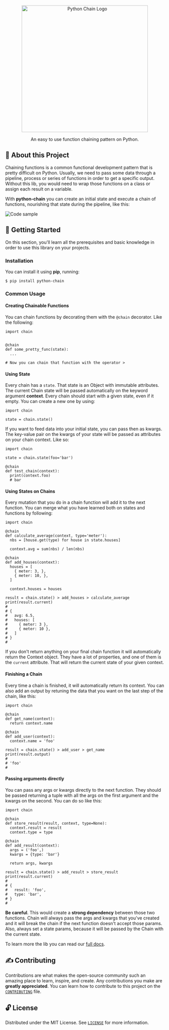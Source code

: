 <p align="center">
  <br>
   <img src="https://i.imgur.com/54Ssp9c.png" width="400" alt="Python Chain Logo" title="Python Chain Logo" />
  <br>
</p>
<p align="center">
An easy to use function chaining pattern on Python.
</p>

## 📖 About this Project

Chaining functions is a common functional development pattern that is pretty difficult on Python. Usually, we need to pass some data through a pipeline, process or series of functions in order to get a specific output. Without this lib, you would need to wrap those functions on a class or assign each result on a variable.

With **python-chain** you can create an initial state and execute a chain of functions, nourishing that state during the pipeline, like this:

![Code sample](https://i.imgur.com/BmuABfE.png)

## 🤖 Getting Started

On this section, you'll learn all the prerequisites and basic knowledge in order to use this library on your projects.

### Installation

You can install it using **pip**, running:

```
$ pip install python-chain
```

### Common Usage

#### Creating Chainable Functions

You can chain functions by decorating them with the `@chain` decorator. Like the following:

```
import chain


@chain
def some_pretty_func(state):
  ...

# Now you can chain that function with the operator >
```

#### Using State

Every chain has a `state`. That state is an Object with immutable attributes. The current Chain state will be passed automatically on the keyword argument **context**. Every chain should start with a given state, even if it empty. You can create a new one by using:

```
import chain

state = chain.state()
```

If you want to feed data into your initial state, you can pass then as kwargs. The key-value pair on the kwargs of your state will be passed as attributes on your chain context. Like so:

```
import chain

state = chain.state(foo='bar')

@chain
def test_chain(context):
  print(context.foo)
  # bar

```

#### Using States on Chains

Every mutation that you do in a chain function will add it to the next function. You can merge what you have learned both on states and functions by following:

```
import chain

@chain
def calculate_average(context, type='meter'):
  nbs = [house.get(type) for house in state.houses]

  context.avg = sum(nbs) / len(nbs)

@chain
def add_houses(context):
  houses = [
    { meter: 3, },
    { meter: 10, },
  ]

  context.houses = houses

result = chain.state() > add_houses > calculate_average
print(result.current)
#
# {
#   avg: 6.5,
#   houses: [
#     { meter: 3 },
#     { meter: 10 },
#   ]
# }
#
```

If you don't return anything on your final chain function it will automatically return the Context object. They have a lot of properties, and one of them is the `current` attribute. That will return the current state of your given context.

#### Finishing a Chain

Every time a chain is finished, it will automatically return its context. You can also add an output by retuning the data that you want on the last step of the chain, like this:

```
import chain

@chain
def get_name(context):
  return context.name

@chain
def add_user(context):
  context.name = 'foo'

result = chain.state() > add_user > get_name
print(result.output)
#
# 'foo'
#
```

#### Passing arguments directly

You can pass any args or kwargs directly to the next function. They should be passed returning a tuple with all the args on the first argument and the kwargs on the second. You can do so like this:

```
import chain

@chain
def store_result(result, context, type=None):
  context.result = result
  context.type = type

@chain
def add_result(context):
  args = ('foo',)
  kwargs = {type: 'bar'}

  return args, kwargs

result = chain.state() > add_result > store_result
print(result.current)
#
# {
#   result: 'foo',
#   type: 'bar',
# }
#
```

**Be careful**. This would create a **strong dependency** between those two functions. Chain will always pass the args and kwargs that you've created and it will break the chain if the next function doesn't accept those params. Also, always set a state params, because it will be passed by the Chain with the current state.

To learn more the lib you can read our [full docs]().

## ✍️ Contributing

Contributions are what makes the open-source community such an amazing place to learn, inspire, and create. Any contributions you make are **greatly appreciated**. You can learn how to contribute to this project on the [`CONTRIBUTING`](CONTRIBUTING.md) file.

## 🔓 License

Distributed under the MIT License. See [`LICENSE`](LICENSE) for more information.
